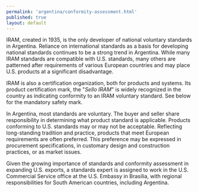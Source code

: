 ```yaml
--- 
permalink: 'argentina/conformity-assessment.html' 
published: true 
layout: default
---
```

IRAM, created in 1935, is the only developer of national voluntary standards in Argentina. Reliance on international standards as a basis for developing national standards continues to be a strong trend in Argentina. While many IRAM standards are compatible with U.S. standards, many others are patterned after requirements of various European countries and may place U.S. products at a significant disadvantage.

IRAM is also a certification organization, both for products and systems. Its product certification mark, the "_Sello IRAM_" is widely recognized in the country as indicating conformity to an IRAM voluntary standard. See below for the mandatory safety mark.
 
In Argentina, most standards are voluntary. The buyer and seller share responsibility in determining what product standard is applicable. Products conforming to U.S. standards may or may not be acceptable. Reflecting long-standing tradition and practice, products that meet European requirements are often preferred. This preference may be expressed in procurement specifications, in customary design and construction practices, or as market issues.

Given the growing importance of standards and conformity assessment in expanding U.S. exports, a standards expert is assigned to work in the U.S. Commercial Service office at the U.S. Embassy in Brasilia, with regional responsibilities for South American countries, including Argentina.
